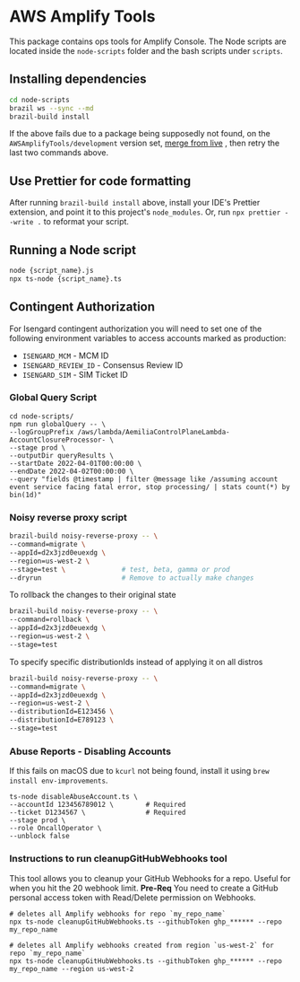 # AWS Amplify Tools

This package contains ops tools for Amplify Console. The Node scripts are located inside the `node-scripts` folder and
the bash scripts under `scripts`.

## Installing dependencies

```bash
cd node-scripts
brazil ws --sync --md
brazil-build install
```

If the above fails due to a package being supposedly not found, on the `AWSAmplifyTools/development` version
set, [merge from live](https://build.amazon.com/merge#{%22destination%22:%22AWSAmplifyTools/development%22,%22options%22:{%22source%22:%22live%22,%22add%22:[]}})
, then retry the last two commands above.

## Use Prettier for code formatting

After running `brazil-build install` above, install your IDE's Prettier extension, and point it to this
project's `node_modules`. Or, run `npx prettier --write .` to reformat your script.

## Running a Node script

```bash
node {script_name}.js
npx ts-node {script_name}.ts
```

## Contingent Authorization

For Isengard contingent authorization you will need to set one of the following environment variables to access accounts marked as production:

- `ISENGARD_MCM` - MCM ID 
- `ISENGARD_REVIEW_ID` - Consensus Review ID 
- `ISENGARD_SIM` - SIM Ticket ID


### Global Query Script

```
cd node-scripts/
npm run globalQuery -- \
--logGroupPrefix /aws/lambda/AemiliaControlPlaneLambda-AccountClosureProcessor- \
--stage prod \
--outputDir queryResults \
--startDate 2022-04-01T00:00:00 \
--endDate 2022-04-02T00:00:00 \
--query "fields @timestamp | filter @message like /assuming account event service facing fatal error, stop processing/ | stats count(*) by bin(1d)"
```

### Noisy reverse proxy script

```bash
brazil-build noisy-reverse-proxy -- \
--command=migrate \
--appId=d2x3jzd0euexdg \
--region=us-west-2 \
--stage=test \              # test, beta, gamma or prod
--dryrun                    # Remove to actually make changes
```

To rollback the changes to their original state

```bash
brazil-build noisy-reverse-proxy -- \
--command=rollback \
--appId=d2x3jzd0euexdg \
--region=us-west-2 \
--stage=test
```

To specify specific distributionIds instead of applying it on all distros

```bash
brazil-build noisy-reverse-proxy -- \
--command=migrate \
--appId=d2x3jzd0euexdg \
--region=us-west-2 \
--distributionId=E123456 \
--distributionId=E789123 \
--stage=test
```

### Abuse Reports - Disabling Accounts

If this fails on macOS due to `kcurl` not being found, install it using `brew install env-improvements`.

```
ts-node disableAbuseAccount.ts \
--accountId 123456789012 \        # Required
--ticket D1234567 \               # Required
--stage prod \ 
--role OncallOperator \
--unblock false
```


### Instructions to run cleanupGitHubWebhooks tool
This tool allows you to cleanup your GitHub Webhooks for a repo. Useful for when you hit the 20 webhook limit.
**Pre-Req** You need to create a GitHub personal access token with Read/Delete permission on Webhooks.
```
# deletes all Amplify webhooks for repo `my_repo_name`
npx ts-node cleanupGitHubWebhooks.ts --githubToken ghp_****** --repo my_repo_name

# deletes all Amplify webhooks created from region `us-west-2` for repo `my_repo_name`
npx ts-node cleanupGitHubWebhooks.ts --githubToken ghp_****** --repo my_repo_name --region us-west-2
```
